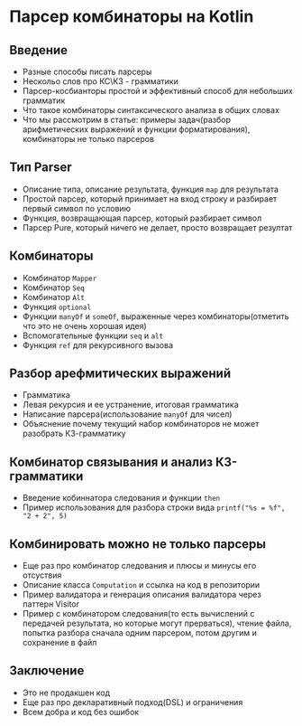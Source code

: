 # Парсер комбинаторы на Kotlin

## Введение
 - Разные способы писать парсеры
 - Нескольо слов про КС\КЗ - грамматики
 - Парсер-косбианторы простой и эффективный способ для небольших грамматик
 - Что такое комбинаторы синтаксического анализа в общих словах
 - Что мы рассмотрим в статье: примеры задач(разбор арифметических выражений и функции форматирования), комбинаторы не только парсеров

## Тип Parser
 - Описание типа, описание результата, функция `map` для результата 
 - Простой парсер, который принимает на вход строку и разбирает первый символ по условию
 - Функция, возвращающая парсер, который разбирает символ
 - Парсер Pure, который ничего не делает, просто возвращает резултат

## Комбинаторы
 - Комбинатор `Mapper`
 - Комбинатор `Seq`
 - Комбинатор `Alt`
 - Функция `optional`
 - Функции `manyOf` и `someOf`, выраженные через комбинаторы(отметить что это не очень хорошая идея)
 - Вспомогательные функции `seq` и `alt`
 - Функция `ref` для рекурсивного вызова

## Разбор арефмитических выражений
 - Грамматика
 - Левая рекурсия и ее устранение, итоговая грамматика
 - Написание парсера(использование `manyOf` для чисел)
 - Объяснение почему текущий набор комбинаторов не может разобрать КЗ-грамматику

## Комбинатор связывания и анализ КЗ-грамматики
 - Введение кобиннатора следования и функции `then`
 - Пример использования для разбора строки вида `printf("%s = %f", "2 + 2", 5)`

## Комбинировать можно не только парсеры
 - Еще раз про комбинатор следования и плюсы и минусы его отсуствия
 - Описание класса `Computation` и ссылка на код в репозитории
 - Пример валидатора и генерация описания валидатора через паттерн Visitor
 - Пример с комбинатором следования(то есть вычислений с передачей результата, но которые могут прерваться), чтение файла, попытка разбора сначала одним парсером, потом другим и сохранение в файл

## Заключение
 - Это не продакшен код
 - Еще раз про декларативный подход(DSL) и ограничения
 - Всем добра и код без ошибок 